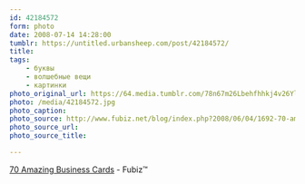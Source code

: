 ```yaml
---
id: 42184572
form: photo
date: 2008-07-14 14:28:00
tumblr: https://untitled.urbansheep.com/post/42184572/
title:
tags:
    - буквы
    - волшебные вещи
    - картинки
photo_original_url: https://64.media.tumblr.com/78n67m26Lbehfhhkj4v26YlT_500.jpg
photo: /media/42184572.jpg
photo_caption: 
photo_source: http://www.fubiz.net/blog/index.php?2008/06/04/1692-70-amazing-business-cards
photo_source_url:
photo_source_title:

---
```


<p><a href="http://www.fubiz.net/blog/index.php?2008/06/04/1692-70-amazing-business-cards">70 Amazing Business Cards</a> - Fubiz™</p>
